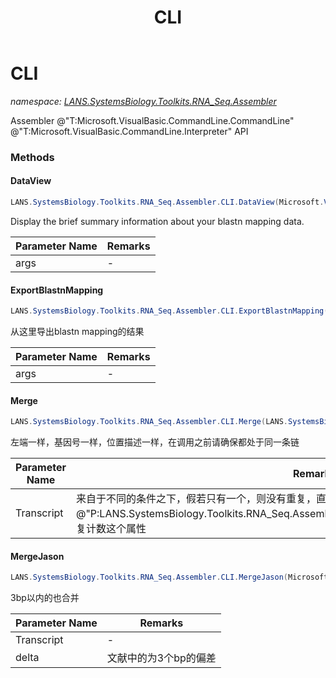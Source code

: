﻿---
title: CLI
---

# CLI
_namespace: [LANS.SystemsBiology.Toolkits.RNA_Seq.Assembler](N-LANS.SystemsBiology.Toolkits.RNA_Seq.Assembler.html)_

Assembler @"T:Microsoft.VisualBasic.CommandLine.CommandLine" @"T:Microsoft.VisualBasic.CommandLine.Interpreter" API



### Methods

#### DataView
```csharp
LANS.SystemsBiology.Toolkits.RNA_Seq.Assembler.CLI.DataView(Microsoft.VisualBasic.CommandLine.CommandLine)
```
Display the brief summary information about your blastn mapping data.

|Parameter Name|Remarks|
|--------------|-------|
|args|-|


#### ExportBlastnMapping
```csharp
LANS.SystemsBiology.Toolkits.RNA_Seq.Assembler.CLI.ExportBlastnMapping(Microsoft.VisualBasic.CommandLine.CommandLine)
```
从这里导出blastn mapping的结果

|Parameter Name|Remarks|
|--------------|-------|
|args|-|


#### Merge
```csharp
LANS.SystemsBiology.Toolkits.RNA_Seq.Assembler.CLI.Merge(LANS.SystemsBiology.Toolkits.RNA_Seq.Assembler.DocumentFormat.Transcript[])
```
左端一样，基因号一样，位置描述一样，在调用之前请确保都处于同一条链

|Parameter Name|Remarks|
|--------------|-------|
|Transcript|来自于不同的条件之下，假若只有一个，则没有重复，直接添加第一个，假若有多个，则合并@"P:LANS.SystemsBiology.Toolkits.RNA_Seq.Assembler.DocumentFormat.Transcript.TSSsShared"重复计数这个属性|


#### MergeJason
```csharp
LANS.SystemsBiology.Toolkits.RNA_Seq.Assembler.CLI.MergeJason(Microsoft.VisualBasic.List{LANS.SystemsBiology.Toolkits.RNA_Seq.Assembler.DocumentFormat.Transcript},System.Int32)
```
3bp以内的也合并

|Parameter Name|Remarks|
|--------------|-------|
|Transcript|-|
|delta|文献中的为3个bp的偏差|



